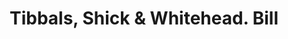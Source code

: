 ---
doi: 10.7916/D8QR687V
date_other: '1870'
date_other_textual: 1870-1879
form: printed ephemera
genre:
- Invoices
name:
- Tibbals, Shick & Whitehead
object_in_context_url: https://biggert.cul.columbia.edu/items/view/ave_biggert_01367
subject_hierarchical_geographic:
- Erie, Pennsylvania, United States
subject_name:
- Tibbals, Shick & Whitehead
title: Tibbals, Shick & Whitehead. Bill
sort_title: Tibbals, Shick & Whitehead. Bill
call_number: ave_biggert_01367
coordinates:
- 42.129444444444445,-80.085
pid: ave_biggert_01367
identifiers: ave_biggert_01367
canvas_id: ldpd:396628
permalink: "/items/ave_biggert_01367/"
layout: iiif-image-page
---